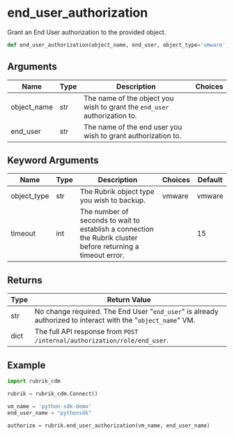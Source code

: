 # end_user_authorization

Grant an End User authorization to the provided object.
```py
def end_user_authorization(object_name, end_user, object_type='vmware', timeout=15)
```

## Arguments
| Name        | Type | Description                                                                 | Choices |
|-------------|------|-----------------------------------------------------------------------------|---------|
| object_name  | str  | The name of the object you wish to grant the `end_user` authorization to. |         |
| end_user  | str  | The name of the end user you wish to grant authorization to. |         |
## Keyword Arguments
| Name        | Type | Description                                                                 | Choices | Default |
|-------------|------|-----------------------------------------------------------------------------|---------|---------|
| object_type  | str  | The Rubrik object type you wish to backup.  |    vmware     |    vmware      |
| timeout  | int  | The number of seconds to wait to establish a connection the Rubrik cluster before returning a timeout error.  |         |    15     |

## Returns
| Type | Return Value                                                                                   |
|------|-----------------------------------------------------------------------------------------------|
| str  | No change required. The End User "`end_user`" is already authorized to interact with the "`object_name`" VM. |
| dict  | The full API response from `POST /internal/authorization/role/end_user`. |
## Example
```py
import rubrik_cdm

rubrik = rubrik_cdm.Connect()

vm_name = 'python-sdk-demo'
end_user_name = "pythonsdk"

authorize = rubrik.end_user_authorization(vm_name, end_user_name)
```